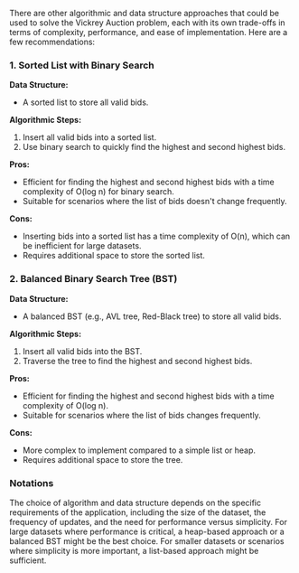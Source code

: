 There are other algorithmic and data structure approaches that could be used to solve the Vickrey Auction problem, each with its own trade-offs in terms of complexity, performance, and ease of implementation. Here are a few recommendations:

### 1. Sorted List with Binary Search
**Data Structure:**
- A sorted list to store all valid bids.

**Algorithmic Steps:**
1. Insert all valid bids into a sorted list.
2. Use binary search to quickly find the highest and second highest bids.

**Pros:**
- Efficient for finding the highest and second highest bids with a time complexity of O(log n) for binary search.
- Suitable for scenarios where the list of bids doesn't change frequently.

**Cons:**
- Inserting bids into a sorted list has a time complexity of O(n), which can be inefficient for large datasets.
- Requires additional space to store the sorted list.

### 2. Balanced Binary Search Tree (BST)
**Data Structure:**
- A balanced BST (e.g., AVL tree, Red-Black tree) to store all valid bids.

**Algorithmic Steps:**
1. Insert all valid bids into the BST.
2. Traverse the tree to find the highest and second highest bids.

**Pros:**
- Efficient for finding the highest and second highest bids with a time complexity of O(log n).
- Suitable for scenarios where the list of bids changes frequently.

**Cons:**
- More complex to implement compared to a simple list or heap.
- Requires additional space to store the tree.


### Notations
The choice of algorithm and data structure depends on the specific requirements of the application, including the size of the dataset, the frequency of updates, and the need for performance versus simplicity. For large datasets where performance is critical, a heap-based approach or a balanced BST might be the best choice. For smaller datasets or scenarios where simplicity is more important, a list-based approach might be sufficient.
